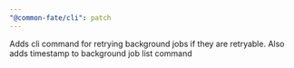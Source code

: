 ```yaml
---
"@common-fate/cli": patch
---
```


Adds cli command for retrying background jobs if they are retryable. Also adds timestamp to background job list command
